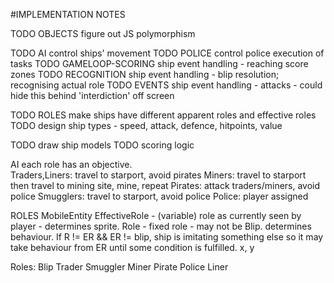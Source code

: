 #IMPLEMENTATION NOTES

TODO OBJECTS figure out JS polymorphism

TODO AI control ships' movement
TODO POLICE control police execution of tasks
TODO GAMELOOP-SCORING ship event handling - reaching score zones
TODO RECOGNITION ship event handling - blip resolution; recognising actual role
TODO EVENTS ship event handling - attacks - could hide this behind 'interdiction' off screen

TODO ROLES make ships have different apparent roles and effective roles
TODO design ship types - speed, attack, defence, hitpoints, value

TODO draw ship models
TODO scoring logic

AI
each role has an objective.  
Traders,Liners: travel to starport, avoid pirates
Miners: travel to starport then travel to mining site, mine, repeat
Pirates: attack traders/miners, avoid police
Smugglers: travel to starport, avoid police
Police: player assigned

ROLES
MobileEntity
  EffectiveRole - (variable) role as currently seen by player - determines sprite.
  Role - fixed role - may not be Blip. determines behaviour.  If R != ER && ER != blip, ship is imitating something else so it may take behaviour from ER until some condition is fulfilled.
  x, y

Roles:
Blip
Trader
Smuggler
Miner
Pirate
Police
Liner